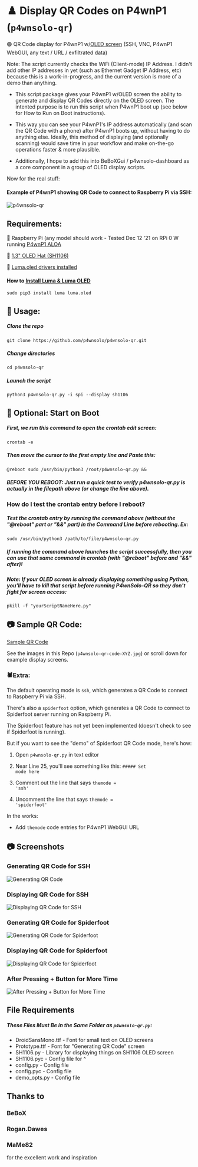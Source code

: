 # ♟️ Display QR Codes on P4wnP1 (<code>p4wnsolo-qr</code>)
🟢 QR Code display for P4wnP1 w/[OLED screen](https://www.waveshare.com/1.3inch-oled-hat.htm) (SSH, VNC, P4wnP1 WebGUI, any text / URL / exfiltrated data)

Note:  The script currently checks the WiFi (Client-mode) IP Address.  I didn't add other IP addresses in yet (such as Ethernet Gadget IP Address, etc) because this is a work-in-progress, and the current version is more of a demo than anything.

* This script package gives your P4wnP1 w/OLED screen the ability to generate and display QR Codes directly on the OLED screen.
The intented purpose is to run this script when P4wnP1 boot up (see below for How to Run on Boot instructions).

* This way you can see your P4wnP1's IP address automatically (and scan the QR Code with a phone) after P4wnP1 boots up, without having to do anything else.
Ideally, this method of displaying (and optionally scanning) would save time in your workflow and make on-the-go operations faster & more plausible.

* Additionally, I hope to add this into BeBoXGui / p4wnsolo-dashboard as a core component in a group of OLED display scripts.

Now for the real stuff:

#### Example of P4wnP1 showing QR Code to connect to Raspberry Pi via SSH:
![p4wnsolo-qr](p4wnsolo-qr-code-ssh-display.jpg)

## Requirements:

🔵 Raspberry Pi (any model should work - Tested Dec 12 '21 on RPi 0 W running [P4wnP1 ALOA](https://github.com/RoganDawes/P4wnP1_aloa)

🔵 [1.3" OLED Hat (SH1106)](https://www.waveshare.com/1.3inch-oled-hat.htm) 

🔵 [Luma.oled drivers installed](https://osintool.com/sh1106-oled-screen)

#### How to [Install Luma & Luma OLED](https://github.com/pimoroni/sh1106-python)

`sudo pip3 install luma luma.oled`

## 🔨 Usage:

##### Clone the repo

`git clone https://github.com/p4wnsolo/p4wnsolo-qr.git`

##### Change directories

`cd p4wnsolo-qr`

##### Launch the script

`python3 p4wnsolo-qr.py -i spi --display sh1106`

## 🚀 Optional:  Start on Boot

##### First, we run this command to open the crontab edit screen:

`crontab -e`

##### Then move the cursor to the first empty line and Paste this:

`@reboot sudo /usr/bin/python3 /root/p4wnsolo-qr.py &&`

##### *BEFORE YOU REBOOT*:  Just run a quick test to verify p4wnsolo-qr.py is actually in the filepath above (or change the line above).

### How do I test the crontab entry before I reboot?

##### Test the crontab entry by running the command above (without the "@reboot" part or "&&" part) in the Command Line before rebooting.  Ex:

`sudo /usr/bin/python3 /path/to/file/p4wnsolo-qr.py`

##### If running the command above launches the script successfully, then you can use that same command in crontab (with "@reboot" before and "&&" after)!

##### Note:  If your OLED screen is already displaying something using Python, you'll have to kill that script before running P4wnSolo-QR so they don't fight for screen access:

`pkill -f "yourScriptNameHere.py"`

## 📷 Sample QR Code:

[Sample QR Code](qr.png)

See the images in this Repo (<code>p4wnsolo-qr-code-XYZ.jpg</code>) or scroll down for example display screens.

### 🕷Extra:

The default operating mode is <code>ssh</code>, which generates a QR Code to connect to Raspberry Pi via SSH.

There's also a <code>spiderfoot</code> option, which generates a QR Code to connect to Spiderfoot server running on Raspberry Pi.

The Spiderfoot feature has not yet been implemented (doesn't check to see if Spiderfoot is running).

But if you want to see the "demo" of Spiderfoot QR Code mode, here's how:

1.  Open <code>p4wnsolo-qr.py</code> in text editor

2.  Near Line 25, you'll see something like this:  <code>##### Set mode here</code>

3.  Comment out the line that says <code>themode = 'ssh'</code>

4.  Uncomment the line that says <code>themode = 'spiderfoot'</code>

In the works:

- Add `themode` code entries for P4wnP1 WebGUI URL
  
## 📷 Screenshots
  
### Generating QR Code for SSH
![Generating QR Code](p4wnsolo-qr-code-ssh-generating.jpg)
 
### Displaying QR Code for SSH
![Displaying QR Code for SSH](p4wnsolo-qr-code-ssh-display.jpg)
  
### Generating QR Code for Spiderfoot
![Generating QR Code for Spiderfoot](p4wnsolo-qr-code-spiderfoot-generating.jpg)

### Displaying QR Code for Spiderfoot
![Displaying QR Code for Spiderfoot](p4wnsolo-qr-code-spiderfoot-display-notime.jpg)
  
### After Pressing + Button for More Time
![After Pressing + Button for More Time](p4wnsolo-qr-code-spiderfoot-display.jpg)

  
## File Requirements
  ##### These Files Must Be in the Same Folder as `p4wnsolo-qr.py`:
  * DroidSansMono.ttf - Font for small text on OLED screens
  * Prototype.ttf - Font for "Generating QR Code" screen
  * SH1106.py - Library for displaying things on SH1106 OLED screen
  * SH1106.pyc - Config file for ^
  * config.py - Config file
  * config.pyc - Config file
  * demo_opts.py - Config file
  
  
  
  
## Thanks to
 ### BeBoX
 ### Rogan.Dawes
 ### MaMe82
for the excellent work and inspiration
